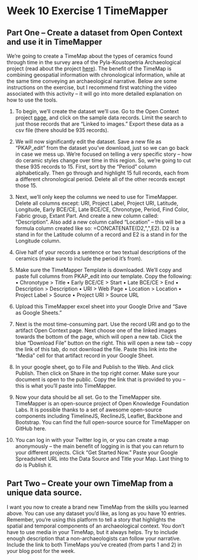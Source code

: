 # Week 10 Exercise 1 TimeMapper

## Part One – Create a dataset from Open Context and use it in TimeMapper

We’re going to create a TimeMap about the types of ceramics found through time in the survey area of the Pyla-Koustopetria Archaeological project (read about the project [here](https://opencontext.org/projects/3F6DCD13-A476-488E-ED10-47D25513FCB2)). The benefit of the TimeMap is combining geospatial information with chronological information, while at the same time conveying an archaeological narrative. Below are some instructions on the exercise, but I recommend first watching the video associated with this activity – it will go into more detailed explanation on how to use the tools. 
1. To begin, we’ll create the dataset we’ll use. Go to the Open Context project [page](https://opencontext.org/projects/3F6DCD13-A476-488E-ED10-47D25513FCB2), and click on the sample data records. Limit the search to just those records that are “Linked to images.” Export these data as a csv file (there should be 935 records). 

2. We will now significantly edit the dataset. Save a new file as “PKAP_edit” from the dataset you’ve download, just so we can go back in case we mess up. We’re focused on telling a very specific story – how do ceramic styles change over time in this region. So, we’re going to cut these 935 records to 15. First, sort by the “Period” column alphabetically. Then go through and highlight 15 full records, each from a different chronological period. Delete all of the other records except those 15. 

3. Next, we’ll only keep the columns we need to use for TimeMapper. Delete all columns except: URI, Project Label, Project URI, Latitude, Longitude, Early BCE/CE, Late BCE/CE, Chronotype, Period, Find Color, Fabric group, Extant Part. And create a new column called: “Description”. Also add a new column called “Location” – this will be a formula column created like so: =CONCATENATE(D2,",",E2). D2 is a stand in for the Latitude column of a record and E2 is a stand in for the Longitude column. 

4. Give half of your records a sentence or two textual descriptions of the ceramics (make sure to include the period it’s from).

5. Make sure the TimeMapper Template is downloaded. We’ll copy and paste full columns from PKAP_edit into our template. Copy the following: 
•	Chronotype > Title
•	Early BCE/CE > Start
•	Late BCE/CE > End
•	Description > Description
•	URI > Web Page
•	Location > Location
•	Project Label > Source
•	Project URI > Source URL

6. Upload this TimeMapper excel sheet into your Google Drive and “Save as Google Sheets.”

7. Next is the most time-consuming part. Use the record URI and go to the artifact Open Context page. Next choose one of the linked images towards the bottom of the page, which will open a new tab. Click the blue “Download File” button on the right. This will open a new tab – copy the link of this tab, do not download the file. Paste this link into the “Media” cell for that artifact record in your Google Sheet.  

8. In your google sheet, go to File and Publish to the Web. And click Publish. Then click on Share in the top right corner. Make sure your document is open to the public. Copy the link that is provided to you – this is what you’ll paste into TimeMapper. 

8. Now your data should be all set. Go to the TimeMapper site. TimeMapper is an open-source project of Open Knowledge Foundation Labs. It is possible thanks to a set of awesome open-source components including TimelineJS, ReclineJS, Leaflet, Backbone and Bootstrap. You can find the full open-source source for TimeMapper on GitHub here. 

9. You can log in with your Twitter log in, or you can create a map anonymously – the main benefit of logging in is that you can return to your different projects. Click “Get Started Now.” Paste your Google Spreadsheet URL into the Data Source and Title your Map. Last thing to do is Publish it.   

## Part Two – Create your own TimeMap from a unique data source. 

I want you now to create a brand new TimeMap from the skills you learned above. You can use any dataset you’d like, as long as you have 10 entries. Remember, you’re using this platform to tell a story that highlights the spatial and temporal components of an archaeological context. You don’t have to use media in your TimeMap, but it always helps. Try to include enough description that a non-archaeologists can follow your narrative. 
Include the link to both TimeMaps you’ve created (from parts 1 and 2) in your blog post for the week.  

